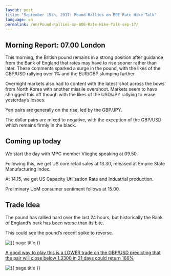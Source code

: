 ```yaml
---
layout: post
title: "September 15th, 2017: Pound Rallies on BOE Rate Hike Talk"
language: en
permalink: /en/Pound-Rallies-on-BOE-Rate-Hike-Talk-sep-17/
---
```

## Morning Report: 07.00 London

This morning, the British pound remains in a strong position after guidance from the Bank of England that rates may have to rise sooner rather than later. These comments sparked a surge in the pound, with the likes of the GBP/USD rallying over 1% and the EUR/GBP slumping further. 

Overnight markets also had to content with the latest ‘shot across the bows’ from North Korea with another missile overshoot. Markets seem to have shrugged this off though with the likes of the USD/JPY rallying to erase yesterday’s losses.

Yen pairs are generally on the rise, led by the GBP/JPY.  

The dollar pairs are mixed to negative, with the exception of the GBP/USD which remains firmly in the black. 

## Coming up today

We start the day with MPC member Vlieghe speaking at 09.50. 

Following this, we get US core retail sales at 13.30, released at Empire State Manufacturing Index. 

At 14.15, we get US Capacity Utilisation Rate and Industrial production. 

Preliminary UoM consumer sentiment follows at 15.00. 

## Trade Idea

The pound has rallied hard over the last 24 hours, but historically the Bank of England’s bark has been worse than its bite. 

This could see the pound’s recent spike to reverse. 
 
<img class="post-image" src="{{ site.url }}/images/sep-17/2017-09-15_07-01-07.jpg" alt="{{ page.title }}" title="{{ page.title }}">

<a href="%LINK%%?currency=GBP&market=forex&underlying=frxGBPUSD&formname=higherlower&duration_amount=21&duration_units=d&expiry_type=duration&amount=10&amount_type=payout&barrier=1.3300" target="_blank">A good way to play this is a LOWER trade on the GBP/USD predicting that the pair will close below 1.3300 in 21 days could return 166%</a>

<img class="post-image" src="{{ site.url }}/images/sep-17/2017-09-15_07-02-13.jpg" alt="{{ page.title }}" title="{{ page.title }}">


